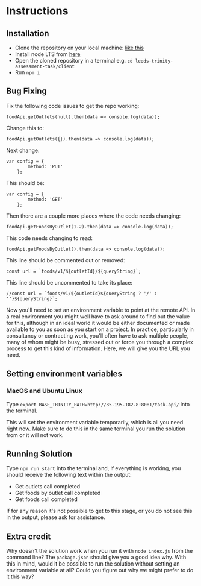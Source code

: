 # Instructions

## Installation

- Clone the repository on your local machine: [like this](https://docs.github.com/en/repositories/creating-and-managing-repositories/cloning-a-repository)
- Install node LTS from [here](https://nodejs.org)
- Open the cloned repository in a terminal e.g. `cd leeds-trinity-assessment-task/client`
- Run `npm i`

## Bug Fixing

Fix the following code issues to get the repo working:

`foodApi.getOutlets(null).then(data => console.log(data));`

Change this to:

`foodApi.getOutlets({}).then(data => console.log(data));`

Next change:

```
var config = {
        method: 'PUT'
    };
```

This should be:

```
var config = {
        method: 'GET'
    };
```

Then there are a couple more places where the code needs changing:

`foodApi.getFoodsByOutlet(1.2).then(data => console.log(data));`

This code needs changing to read:

`foodApi.getFoodsByOutlet().then(data => console.log(data));`

This line should be commented out or removed: 

```
const url = `foods/v1/${outletId}/${queryString}`;
```

This line should be uncommented to take its place:

```
//const url = `foods/v1/${outletId}${queryString ? '/' : ''}${queryString}`;
```

Now you'll need to set an environment variable to point at the remote API. In a real environment you might well have to ask around to find out the value for this, although in an ideal world it would be either documented or made available to you as soon as you start on a project. In practice, particularly in consultancy or contracting work, you'll often have to ask multiple people, many of whom might be busy, stressed out or force you through a complex process to get this kind of information. Here, we will give you the URL you need.

## Setting environment variables

### MacOS and Ubuntu Linux

Type `export BASE_TRINITY_PATH=http://35.195.182.8:8081/task-api/` into the terminal.

This will set the environment variable temporarily, which is all you need right now. Make sure to do this in the same terminal you run the solution from or it will not work.

## Running Solution

Type `npm run start` into the terminal and, if everything is working, you should receive the following text within the output:

- Get outlets call completed
- Get foods by outlet call completed
- Get foods call completed

If for any reason it's not possible to get to this stage, or you do not see this in the output, please ask for assistance.

## Extra credit

Why doesn't the solution work when you run it with `node index.js` from the command line? The `package.json` should give you a good idea why. With this in mind, would it be possible to run the solution without setting an environment variable at all? Could you figure out why we might prefer to do it this way?
